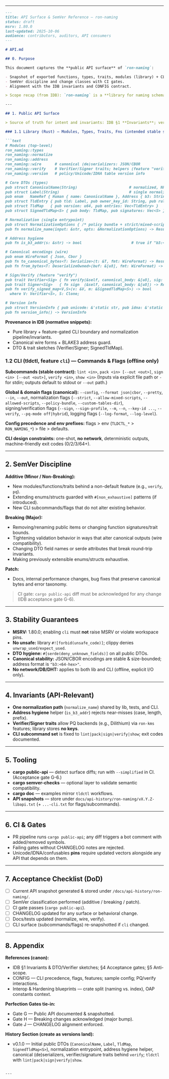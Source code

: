

---

````markdown
---
title: API Surface & SemVer Reference — ron-naming
status: draft
msrv: 1.80.0
last-updated: 2025-10-06
audience: contributors, auditors, API consumers
---

# API.md

## 0. Purpose

This document captures the **public API surface** of `ron-naming`:

- Snapshot of exported functions, types, traits, modules (library) + CLI commands/flags (tldctl).
- SemVer discipline and change classes with CI gates.
- Alignment with the IDB invariants and CONFIG contract.

> Scope recap (from IDB): `ron-naming` is a **library for naming schemas, normalization, validation, and signed governance artifacts**, with a **thin, offline CLI** (`tldctl`) for authoring/linting/packing/signing/verifying. No runtime lookups; **no network/DB/DHT** here. 

---

## 1. Public API Surface

> Source of truth for intent and invariants: IDB §1 **Invariants**; verifier traits and core DTOs are defined there for stability. 

### 1.1 Library (Rust) — Modules, Types, Traits, Fns (intended stable set for 0.1.x)

```text
# Modules (top-level)
ron_naming::types
ron_naming::normalize
ron_naming::address
ron_naming::wire      # canonical (de)serializers: JSON/CBOR
ron_naming::verify    # Verifier/Signer traits; helpers (feature "verify")
ron_naming::version   # policy/Unicode/IDNA table version info

# Core DTOs (types)
pub struct CanonicalName(String)                       # normalized, NFC+IDNA, lowercased
pub struct Label(String)                               # single normalized label
pub enum   NameRef { Human { name: CanonicalName }, Address { b3: String } }
pub struct TldEntry { pub tld: Label, pub owner_key_id: String, pub rules_version: u32 }
pub struct TldMap   { pub version: u64, pub entries: Vec<TldEntry> }
pub struct SignedTldMap<S> { pub body: TldMap, pub signatures: Vec<S> }

# Normalization (single entrypoint)
pub struct NormalizationOptions { /* policy bundle + strict/mixed-script knobs */ }
pub fn normalize_name(input: &str, opts: &NormalizationOptions) -> Result<CanonicalName, ValidationError>

# Address hygiene
pub fn is_b3_addr(s: &str) -> bool                      # true if "b3:<64-lower-hex>"

# Canonical encodings (wire)
pub enum WireFormat { Json, Cbor }
pub fn to_canonical_bytes<T: Serialize>(t: &T, fmt: WireFormat) -> Result<Vec<u8>, WireError>
pub fn from_bytes<T: DeserializeOwned>(buf: &[u8], fmt: WireFormat) -> Result<T, WireError>

# Sign/Verify (feature "verify")
pub trait Verifier<Sig> { fn verify(&self, canonical_body: &[u8], sig: &Sig) -> bool; }
pub trait Signer<Sig>   { fn sign  (&self, canonical_body: &[u8]) -> Result<Sig, SignError>; }
pub fn verify_signed_map<V,S>(v: &V, m: &SignedTldMap<S>) -> bool
  where V: Verifier<S>, S: Clone;

# Version info
pub struct VersionInfo { pub unicode: &'static str, pub idna: &'static str, pub confusables: &'static str }
pub fn version_info() -> VersionInfo
````

**Provenance in IDB (normative snippets):**

* Pure library + feature-gated CLI boundary and normalization pipeline/invariants.
* Canonical wire forms + BLAKE3 address guard.
* DTO & trait sketches (Verifier/Signer; SignedTldMap).

### 1.2 CLI (tldctl, feature `cli`) — Commands & Flags (offline only)

**Subcommands (stable contract):**
`lint <in>`, `pack <in> [--out <out>]`, `sign <in> [--out <out>]`, `verify <in>`, `show <in>`
(Inputs via explicit file path or `-` for stdin; outputs default to stdout or `--out` path.)

**Global & domain flags (canonical):**
`--config`, `--format json|cbor`, `--pretty`, `--in`, `--out`, normalization flags (`--strict`, `--allow-mixed-scripts`, `--allowed-scripts`, `--policy-bundle`, `--custom-tables-dir`), signing/verification flags (`--sign`, `--sign-profile`, `--m`, `--n`, `--key-id ...`, `--verify`, `--pq-mode off|hybrid`), logging flags (`--log-format`, `--log-level`).

**Config precedence and env prefixes:** flags > env (`TLDCTL_*` > `RON_NAMING_*`) > file > defaults.

**CLI design constraints:** one-shot, **no network**, deterministic outputs, machine-friendly exit codes (0/2/3/64+).

---

## 2. SemVer Discipline

**Additive (Minor / Non-Breaking):**

* New modules/functions/traits behind a non-default feature (e.g., `verify`, `pq`).
* Extending enums/structs guarded with `#[non_exhaustive]` patterns (if introduced).
* New CLI subcommands/flags that do not alter existing behavior.

**Breaking (Major):**

* Removing/renaming public items or changing function signatures/trait bounds.
* Tightening validation behavior in ways that alter canonical outputs (wire compatibility).
* Changing DTO field names or serde attributes that break round-trip invariants.
* Making previously extensible enums/structs exhaustive.

**Patch:**

* Docs, internal performance changes, bug fixes that preserve canonical bytes and error taxonomy.

> CI gate: `cargo public-api` diff must be acknowledged for any change (IDB acceptance gate G-6).

---

## 3. Stability Guarantees

* **MSRV:** 1.80.0; enabling `cli` must **not** raise MSRV or violate workspace pins.
* **No unsafe:** library `#![forbid(unsafe_code)]`; clippy denies `unwrap_used/expect_used`.
* **DTO hygiene:** `#[serde(deny_unknown_fields)]` on all public DTOs.
* **Canonical stability:** JSON/CBOR encodings are stable & size-bounded; address format is `"b3:<64-hex>"`.
* **No network/DB/DHT:** applies to both lib and CLI (offline, explicit I/O only).

---

## 4. Invariants (API-Relevant)

* **One normalization path** (`normalize_name`) shared by lib, tests, and CLI.
* **Address hygiene** helper (`is_b3_addr`) rejects near-misses (case, length, prefix).
* **Verifier/Signer traits** allow PQ backends (e.g., Dilithium) via `ron-kms` features; library stores **no keys**.
* **CLI subcommand set** is fixed to `lint|pack|sign|verify|show`; exit codes documented.

---

## 5. Tooling

* **cargo public-api** — detect surface diffs; run with `--simplified` in CI. (Acceptance gate G-6.)
* **cargo semver-checks** — optional layer to validate semantic compatibility.
* **cargo doc** — examples mirror `tldctl` workflows.
* **API snapshots** — store under `docs/api-history/ron-naming/vX.Y.Z-libapi.txt` (+ `...-cli.txt` for flags/subcommands).

---

## 6. CI & Gates

* PR pipeline runs `cargo public-api`; any diff triggers a bot comment with added/removed symbols.
* Failing gates without CHANGELOG notes are rejected.
* Unicode/IDNA/confusables **pins** require updated vectors alongside any API that depends on them.

---

## 7. Acceptance Checklist (DoD)

* [ ] Current API snapshot generated & stored under `/docs/api-history/ron-naming/`.
* [ ] SemVer classification performed (additive / breaking / patch).
* [ ] CI gate passes (`cargo public-api`).
* [ ] CHANGELOG updated for any surface or behavioral change.
* [ ] Docs/tests updated (normalize, wire, verify).
* [ ] CLI surface (subcommands/flags) re-snapshotted if `cli` changed.

---

## 8. Appendix

**References (canon):**

* IDB §1 Invariants & DTO/Verifier sketches; §4 Acceptance gates; §5 Anti-scope.
* CONFIG — CLI precedence, flags, features; sample config; PQ/verify interactions.
* Interop & Hardening blueprints — crate split (naming vs. index), OAP constants context.

**Perfection Gates tie-in:**

* Gate G — Public API documented & snapshotted.
* Gate H — Breaking changes acknowledged (major bump).
* Gate J — CHANGELOG alignment enforced.

**History Section (create as versions land):**

* v0.1.0 — Initial public DTOs (`CanonicalName`, `Label`, `TldMap`, `SignedTldMap<S>`), normalization entrypoint, address hygiene helper, canonical (de)serializers, verifier/signature traits behind `verify`; `tldctl` with `lint|pack|sign|verify|show`.

```

---
